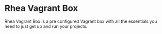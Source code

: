 # Rhea Vagrant Box

Rhea Vagrant Box is a pre configured Vagrant box with all the essentials you need to just get up and run your projects.
